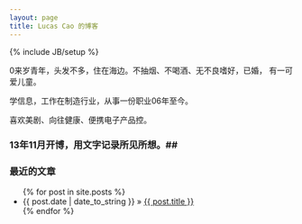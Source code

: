 ```yaml
---
layout: page
title: Lucas Cao 的博客
---
```

{% include JB/setup %}

0来岁青年，头发不多，住在海边。不抽烟、不喝酒、无不良嗜好，已婚， 有一可爱儿童。

学信息，工作在制造行业，从事一份职业06年至今。

喜欢美剧、向往健康、便携电子产品控。 



### 13年11月开博，用文字记录所见所想。##




### 最近的文章 ##



<ul class="posts">
  {% for post in site.posts %}
    <li><span>{{ post.date | date_to_string }}</span> &raquo; <a href="{{ BASE_PATH }}{{ post.url }}">{{ post.title }}</a></li>
  {% endfor %}
</ul>
